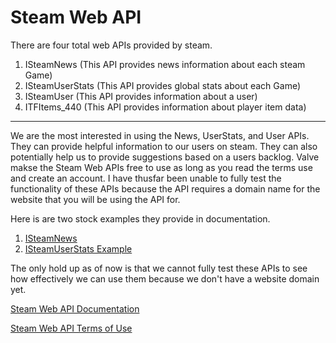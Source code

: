 # Steam Web API

There are four total web APIs provided by steam.   
1) ISteamNews (This API provides news information about each steam Game)
2) ISteamUserStats (This API provides global stats about each Game)
3) ISteamUser (This API provides information about a user)
4) ITFItems_440 (This API provides information about player item data)

----------------------------------------------------------------
We are the most interested in using the News, UserStats, and User APIs. They can provide helpful information to our users on steam.
They can also potentially help us to provide suggestions based on a users backlog.
Valve makse the Steam Web APIs free to use as long as you read the terms use and create an account. 
I have thusfar been unable to fully test the functionality of these APIs because the API requires a domain name for the website that you will be using the API for.

Here is are two stock examples they provide in documentation.

1) [ISteamNews](http://api.steampowered.com/ISteamNews/GetNewsForApp/v0002/?appid=440&count=3&maxlength=300&format=json)
2) [ISteamUserStats Example](http://api.steampowered.com/ISteamUserStats/GetGlobalAchievementPercentagesForApp/v0002/?gameid=440&format=json)

The only hold up as of now is that we cannot fully test these APIs to see how effectively we can use them because we don't have a website domain yet.


[Steam Web API Documentation](https://steamcommunity.com/dev)

[Steam Web API Terms of Use](https://steamcommunity.com/dev/apiterms)